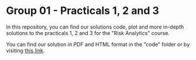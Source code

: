 # Group 01 - Practicals 1, 2 and 3

In this repository, you can find our solutions code, plot and more in-depth solutions to the practicals 1, 2 and 3 for
the "Risk Analytics" course.

You can find our solution in PDF and HTML format in the "code" folder or by visiting [this link](https://kirdol.github.io/RA_Praticals/).
